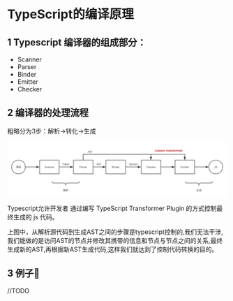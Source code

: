 # TypeScript的编译原理

## 1 Typescript 编译器的组成部分：

- Scanner
- Parser
- Binder
- Emitter
- Checker

## 2 编译器的处理流程

粗略分为3步：解析->转化->生成

![16-1](./images/16-1.png)

Typescript允许开发者 通过编写 TypeScript Transformer Plugin 的方式控制最终生成的 js 代码。

上图中，从解析源代码到生成AST之间的步骤是typescript控制的,我们无法干涉,我们能做的是访问AST的节点并修改其携带的信息和节点与节点之间的关系,最终生成新的AST,再根据新AST生成代码,这样我们就达到了控制代码转换的目的。

## 3 例子🌰

//TODO